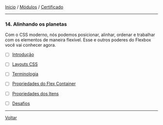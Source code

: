 [Início](https://github.com/Thalyalm/rocketseat-trilha-fundamentar) /
[Módulos](https://github.com/Thalyalm/rocketseat-trilha-fundamentar/tree/main/modulos/readme.md) /
[Certificado](https://github.com/Thalyalm/rocketseat-trilha-fundamentar/tree/main/certificado)

---

### 14. Alinhando os planetas

Com o CSS moderno, nós podemos posicionar, alinhar, ordenar e trabalhar com os elementos de maneira flexível. Esse e outros poderes do Flexbox você vai conhecer agora.

- [ ] [Introdução]()

- [ ] [Layouts CSS]()

- [ ] [Terminologia]()

- [ ] [Propriedades do Flex Container]()

- [ ] [Propriedades dos Itens]()

- [ ] [Desafios]()

---

[Voltar](/modulos/readme.md)